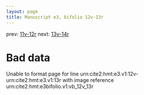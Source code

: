 ```yaml
---
layout: page
title: Manuscript e3, bifolio 12v-13r
---
```


prev: [11v-12r](../11v-12r/) next: [13v-14r](../13v-14r/)

# Bad data

Unable to format page for line urn:cite2:hmt:e3.v1:12v-urn:cite2:hmt:e3.v1:13r with image reference urn:cite2:hmt:e3bifolio.v1:vb_12v_13r

